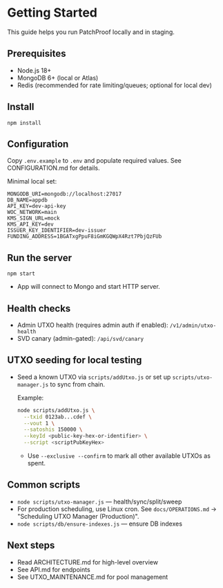 # Getting Started

This guide helps you run PatchProof locally and in staging.

## Prerequisites
- Node.js 18+
- MongoDB 6+ (local or Atlas)
- Redis (recommended for rate limiting/queues; optional for local dev)

## Install
```
npm install
```

## Configuration
Copy `.env.example` to `.env` and populate required values. See CONFIGURATION.md for details.

Minimal local set:
```
MONGODB_URI=mongodb://localhost:27017
DB_NAME=appdb
API_KEY=dev-api-key
WOC_NETWORK=main
KMS_SIGN_URL=mock
KMS_API_KEY=dev
ISSUER_KEY_IDENTIFIER=dev-issuer
FUNDING_ADDRESS=1BGATxgPpuF8iGmKGQWpX4Rzt7PbjQzFUb
```

## Run the server
```
npm start
```
- App will connect to Mongo and start HTTP server.

## Health checks
- Admin UTXO health (requires admin auth if enabled): `/v1/admin/utxo-health`
- SVD canary (admin-gated): `/api/svd/canary`

## UTXO seeding for local testing
- Seed a known UTXO via `scripts/addUtxo.js` or set up `scripts/utxo-manager.js` to sync from chain.

  Example:
  
  ```sh
  node scripts/addUtxo.js \
    --txid 0123ab...cdef \
    --vout 1 \
    --satoshis 150000 \
    --keyId <public-key-hex-or-identifier> \
    --script <scriptPubKeyHex>
  ```
  
  - Use `--exclusive --confirm` to mark all other available UTXOs as spent.

## Common scripts
- `node scripts/utxo-manager.js` — health/sync/split/sweep
- For production scheduling, use Linux cron. See `docs/OPERATIONS.md` → "Scheduling UTXO Manager (Production)".
- `node scripts/db/ensure-indexes.js` — ensure DB indexes

## Next steps
- Read ARCHITECTURE.md for high-level overview
- See API.md for endpoints
- See UTXO_MAINTENANCE.md for pool management
